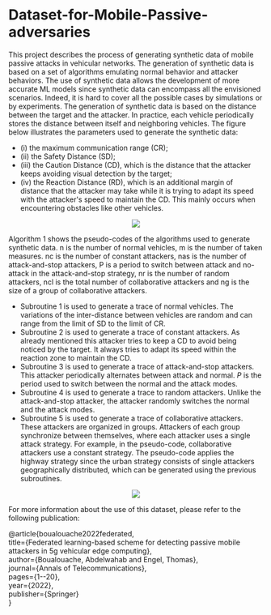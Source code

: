 # Dataset-for-Mobile-Passive-adversaries

This project describes the process of generating synthetic data of mobile passive attacks in vehicular networks.
The generation of synthetic data is based on a set of algorithms emulating normal behavior and attacker behaviors.
The use of synthetic data allows the development of more accurate ML models since synthetic data can encompass all the envisioned scenarios. 
Indeed,  it is hard to cover all the possible cases by simulations or by experiments. 
The generation of synthetic data is based on the distance between the target and the attacker. 
In practice, each vehicle periodically stores the distance between itself and neighboring vehicles. 
The figure below illustrates the parameters used to generate the synthetic data: 
- (i) the maximum communication range (CR); 
- (ii) the Safety Distance (SD); 
- (iii) the Caution Distance (CD), which is the distance that the attacker keeps avoiding visual detection by the target; 
- (iv) the Reaction Distance (RD), which is an additional margin of distance that the attacker may take while it is trying to adapt its speed with the attacker's speed to maintain the CD. 
This mainly occurs when encountering obstacles like other vehicles.

<p align="center">
  <img src="https://user-images.githubusercontent.com/6827382/233789278-8d6b4c2f-ffed-48e8-8994-938b79736d10.png"/>
</p>

Algorithm 1 shows the pseudo-codes of the algorithms used to generate synthetic data. n is the number of normal
vehicles, m is the number of taken measures. nc is the number of constant attackers, nas is the number of attack-and-stop attackers, P is a period to switch between attack and no-attack
in the attack-and-stop strategy, nr is the number of random attackers, ncl is the total number of collaborative attackers and ng is the size of a group of collaborative attackers.
- Subroutine 1 is used to generate a trace of normal vehicles. The variations of the inter-distance between vehicles are random and can range from the limit of SD to the limit of CR.
- Subroutine 2 is used to generate a trace of constant attackers. As already mentioned this attacker tries to keep a CD to avoid being noticed by the target.  It always tries to adapt its speed within the reaction zone to maintain the CD.
- Subroutine 3 is used to generate a trace of attack-and-stop attackers. This attacker periodically alternates between attack and normal. $P$ is the period used to switch between the normal and the attack modes.
- Subroutine 4 is used to generate a trace to random attackers. Unlike the attack-and-stop attacker, the attacker randomly switches the normal and the attack modes.
- Subroutine 5 is used to generate a trace of collaborative attackers.  These attackers are organized in groups. Attackers of each group synchronize between themselves, where each attacker uses a single attack strategy. For example, in the pseudo-code, collaborative attackers use a constant strategy. The pseudo-code applies the highway strategy since the urban strategy consists of single attackers geographically distributed, which can be generated using the previous subroutines. 


<p align="center">
  <img src="https://user-images.githubusercontent.com/6827382/233834242-d0b06b8b-fc2e-4033-9d79-11d92b325028.png"/>
</p>

For more information about the use of this dataset, please refer to the following publication:


@article{boualouache2022federated, <br />
  title={Federated learning-based scheme for detecting passive mobile attackers in 5g vehicular edge computing}, <br />
  author={Boualouache, Abdelwahab and Engel, Thomas}, <br />
  journal={Annals of Telecommunications}, <br />
  pages={1--20},<br />
  year={2022}, <br />
  publisher={Springer}<br />
}
